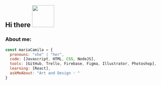 

<h2> Hi there <img src="https://media.giphy.com/media/4AinVHD68bKoYooy8t/giphy.gif" width="70"></h2>

<h3> About me: </h3>

```javascript
const mariaCamila = {
  pronouns: "she" | "her",
  code: [Javascript, HTML, CSS, NodeJS],
  tools: [GitHub, Trello, Firebase, Figma, Illustrator, Photoshop],
  learning: [React],
  askMeAbout: "Art and Design ♡ "
}
```

<!--
### Hi there 👋

-https://media.giphy.com/media/GjDecCEEGJb82Tcm8B/giphy.gif
-https://media.giphy.com/media/4AinVHD68bKoYooy8t/giphy.gif
-https://media.giphy.com/media/ZpVut18ItjylbMU4cj/giphy.gif

<iframe src="https://giphy.com/embed/NVBzQ9rUv22GCOUFhA" width="480" height="480" frameBorder="0" class="giphy-embed" allowFullScreen></iframe><p><a href="https://giphy.com/stickers/transparent-NVBzQ9rUv22GCOUFhA">via GIPHY</a></p>
```javascript
const thai = {
  pronouns: "she" | "her",
  code: [Javascript, Typescript, HTML, CSS, Ruby, Python, Java],
  tools: [React, Redux, Node, Storybook, Styled-Components, Jest, Docker],
  architecture: ["microservices", "event-driven", "design system pattern"],
  techCommunities: {
                        coorganizer: "AfroPython",
                        speaker: "Latinity",
                        mentor: "RailsGirls POA"
                      },
 challenge: "I am doing the #100DaysOfCode challenge focused on react and typescript"
}
```

**Maria-Camila123/Maria-Camila123** is a ✨ _special_ ✨ repository because its `README.md` (this file) appears on your GitHub profile.

Here are some ideas to get you started:

- 🔭 I’m currently working on ...
- 🌱 I’m currently learning ...
- 👯 I’m looking to collaborate on ...
- 🤔 I’m looking for help with ...
- 💬 Ask me about ...
- 📫 How to reach me: ...
- 😄 Pronouns: ...
- ⚡ Fun fact: ...
-->
